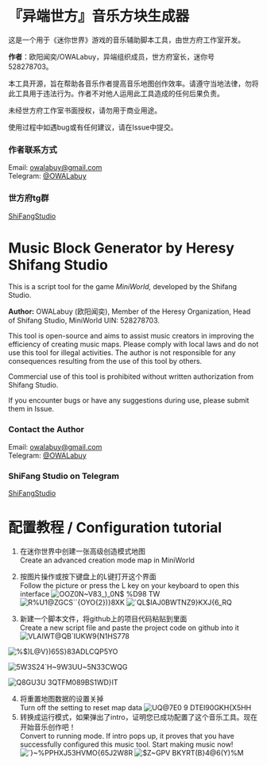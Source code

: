 # 『异端世方』音乐方块生成器

这是一个用于《迷你世界》游戏的音乐辅助脚本工具，由世方府工作室开发。

**作者**：欧阳闻奕/OWALabuy，异端组织成员，世方府室长，迷你号528278703。

本工具开源，旨在帮助各音乐作者提高音乐地图创作效率。请遵守当地法律，勿将此工具用于违法行为。作者不对他人运用此工具造成的任何后果负责。

未经世方府工作室书面授权，请勿用于商业用途。

使用过程中如遇bug或有任何建议，请在Issue中提交。

### 作者联系方式
Email: [owalabuy@gmail.com](mailto:owalabuy@gmail.com)  
Telegram: [@OWALabuy](https://t.me/OWALabuy)

### 世方府tg群
[ShiFangStudio](https://t.me/ShiFangStudio)

# Music Block Generator by Heresy Shifang Studio

This is a script tool for the game *MiniWorld,* developed by the Shifang Studio.

**Author:** OWALabuy (欧阳闻奕), Member of the Heresy Organization, Head of Shifang Studio, MiniWorld UIN: 528278703.

This tool is open-source and aims to assist music creators in improving the efficiency of creating music maps. Please comply with local laws and do not use this tool for illegal activities. The author is not responsible for any consequences resulting from the use of this tool by others.

Commercial use of this tool is prohibited without written authorization from Shifang Studio.

If you encounter bugs or have any suggestions during use, please submit them in Issue.

### Contact the Author
Email: [owalabuy@gmail.com](mailto:owalabuy@gmail.com)  
Telegram: [@OWALabuy](https://t.me/OWALabuy)

### ShiFang Studio on Telegram
[ShiFangStudio](https://t.me/ShiFangStudio)

# 配置教程 / Configuration tutorial
1. 在迷你世界中创建一张高级创造模式地图</br>Create an advanced creation mode map in MiniWorld
2. 按图片操作或按下键盘上的L键打开这个界面</br>Follow the picture or press the L key on your keyboard to open this interface
![OOZ0N~V83_)_0N$ %D98 TW](https://github.com/OWALabuy/MiniWorldMusicTool/assets/134919443/bf2731a4-ca64-40ac-811f-78e13b781cff)
![R%U1@ZGCS``{OYO{2})}8XK](https://github.com/OWALabuy/MiniWorldMusicTool/assets/134919443/ec740b37-4565-4106-a17b-468f8d3d95f6)
![`QL$IAJ0BWTNZ9}KXJ{6_RQ](https://github.com/OWALabuy/MiniWorldMusicTool/assets/134919443/98c93e6b-4dfe-490b-97c4-2211a1a2726d)

3. 新建一个脚本文件，将github上的项目代码粘贴到里面</br>Create a new script file and paste the project code on github into it
![VLAIWT@QB`IUKW9{N1HS778](https://github.com/OWALabuy/MiniWorldMusicTool/assets/134919443/36983067-981e-40b2-93e3-9d5c957ee307)

![%$)L@V})65S}83ADLCQP5YO](https://github.com/OWALabuy/MiniWorldMusicTool/assets/134919443/011a33ad-caad-4b9f-8efe-85a3aa9c943f)

![5W3S24`H~9W3UU~5N33CWQG](https://github.com/OWALabuy/MiniWorldMusicTool/assets/134919443/c01159af-80be-4aac-8c9b-216ba9672e4a)

![Q8GU3U 3QTFM089BS1WD}IT](https://github.com/OWALabuy/MiniWorldMusicTool/assets/134919443/6aba35b3-2c5a-49f9-8a03-edaaf92f9fdc)

4. 将重置地图数据的设置关掉</br>Turn off the setting to reset map data
![UQ@7E0 9 DTEI90GKH{X5HH](https://github.com/OWALabuy/MiniWorldMusicTool/assets/134919443/56c4cbf9-813c-47f3-90b4-8e14f4882ade)
5. 转换成运行模式，如果弹出了intro，证明您已成功配置了这个音乐工具。现在开始音乐创作吧！</br>Convert to running mode. If intro pops up, it proves that you have successfully configured this music tool. Start making music now!
![`}~%PPHXJ53HVMO{65J2W8R](https://github.com/OWALabuy/MiniWorldMusicTool/assets/134919443/01685ae0-a18b-4e80-83c6-777a88cd2c67)
![$Z~GPV BKYRT(B}4@6(Y)%M](https://github.com/OWALabuy/MiniWorldMusicTool/assets/134919443/a56b6752-7f59-4b3a-9d9d-181792c4efcb)
